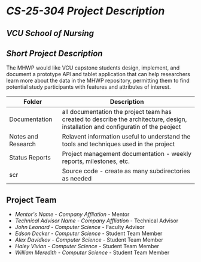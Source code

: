 # *CS-25-304 Project Description*
## *VCU School of Nursing*
## *Short Project Description*
The MHWP would like VCU capstone students design, implement, and document a prototype API and tablet application that can help researchers learn more about the data in the MHWP repository, permitting them to find potential study participants with features and attributes of interest. 

| Folder | Description |
|---|---|
| Documentation |  all documentation the project team has created to describe the architecture, design, installation and configuratin of the peoject |
| Notes and Research | Relavent information useful to understand the tools and techniques used in the project |
| Status Reports | Project management documentation - weekly reports, milestones, etc. |
| scr | Source code - create as many subdirectories as needed |

## Project Team
- *Mentor's Name*  - *Company Affliation* - Mentor
- *Technical Advisor Name* - *Company Affliation* - Technical Advisor
- *John Leonard* - *Computer Science* - Faculty Advisor
- *Edson Decker* - *Computer Science* - Student Team Member
- *Alex Davidkov* - *Computer Science* - Student Team Member
- *Haley Vivian* - *Computer Science* - Student Team Member
- *William Meredith* - *Computer Science* - Student Team Member